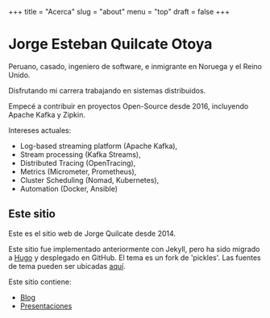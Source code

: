 +++
title = "Acerca"
slug = "about"
menu = "top"
draft = false
+++

# Jorge Esteban Quilcate Otoya

Peruano, casado, ingeniero de software, e inmigrante en Noruega y el Reino Unido.

Disfrutando mi carrera trabajando en sistemas distribuidos.

Empecé a contribuir en proyectos Open-Source desde 2016, incluyendo Apache Kafka y Zipkin.

Intereses actuales: 

* Log-based streaming platform (Apache Kafka),
* Stream processing (Kafka Streams),
* Distributed Tracing (OpenTracing), 
* Metrics (Micrometer, Prometheus), 
* Cluster Scheduling (Nomad, Kubernetes), 
* Automation (Docker, Ansible)

## Este sitio

Este es el sitio web de Jorge Quilcate desde 2014.

Este sitio fue implementado anteriormente con Jekyll, pero ha sido migrado a [Hugo](https://gohugo.io) y desplegado en GitHub.
El tema es un fork de 'pickles'. Las fuentes de tema pueden ser ubicadas [aquí](https://themes.gohugo.io/hugo_theme_pickles/).

Este sitio contiene: 

* [Blog](/es/posts/)
* [Presentaciones](/es/talks/)
